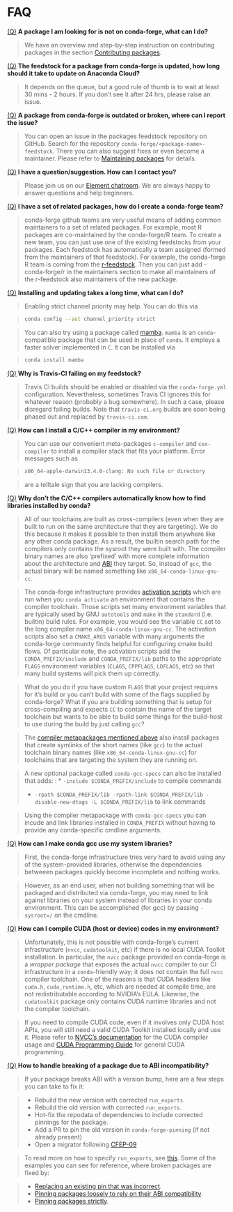 # FAQ

<a id="faq-pkg-not-available"></a>

[(Q)](#faq-pkg-not-available) **A package I am looking for is not on conda-forge, what can I do?**

> We have an overview and step-by-step instruction on contributing packages in the section [Contributing packages](../maintainer/adding_pkgs.md#dev-contribute-pkgs).

<a id="faq-pkg-update"></a>

[(Q)](#faq-pkg-update) **The feedstock for a package from conda-forge is updated, how long should it take to update on Anaconda Cloud?**

> It depends on the queue, but a good rule of thumb is to wait at least 30 mins - 2 hours.  If you don’t see it after 24 hrs, please raise an issue.

<a id="faq-report-issue"></a>

[(Q)](#faq-report-issue) **A package from conda-forge is outdated or broken, where can I report the issue?**

> You can open an issue in the packages feedstock repository on GitHub. Search for the repository `conda-forge/<package-name>-feedstock`. There you can also suggest fixes or even become a maintainer. Please refer to [Maintaining packages](../maintainer/updating_pkgs.md#maintaining-pkgs) for details.

<a id="faq-contact"></a>

[(Q)](#faq-contact) **I have a question/suggestion. How can I contact you?**

> Please join us on our [Element chatroom](https://app.element.io/#/room/#conda-forge:matrix.org). We are always happy to answer questions and help beginners.

<a id="faq-teams"></a>

[(Q)](#faq-teams) **I have a set of related packages, how do I create a conda-forge team?**

> conda-forge github teams are very useful means of adding common maintainers to a set of related packages. For example, most R packages are co-maintained by the conda-forge/R team.
> To create a new team, you can just use one of the existing feedstocks from your packages. Each feedstock has automatically a team assigned (formed from the maintainers of that feedstock).
> For example, the conda-forge R team is coming from the [r-feedstock](https://github.com/conda-forge/r-feedstock). Then you can just add - conda-forge/r in the maintainers section to
> make all maintainers of the r-feedstock also maintainers of the new package.

<a id="faq-solver-speed"></a>

[(Q)](#faq-solver-speed) **Installing and updating takes a long time, what can I do?**

> Enabling strict channel priority may help. You can do this via

> ```bash
> conda config --set channel_priority strict
> ```

> You can also try using a package called [mamba](https://github.com/mamba-org/mamba).
> `mamba` is an `conda`-compatible package that can be used in place of `conda`. It
> employs a faster solver implemented in `C`. It can be installed via

> ```bash
> conda install mamba
> ```

<a id="faq-travis-ci"></a>

[(Q)](#faq-travis-ci) **Why is Travis-CI failing on my feedstock?**

> Travis CI builds should be enabled or disabled via the `conda-forge.yml` configuration.
> Nevertheless, sometimes Travis CI ignores this for whatever reason (probably a bug somewhere).
> In such a case, please disregard failing builds.
> Note that `travis-ci.org` builds are soon being phased out and replaced by `travis-ci.com`.

<a id="faq-compiler-metapkg"></a>

[(Q)](#faq-compiler-metapkg) **How can I install a C/C++ compiler in my environment?**

> You can use our convenient meta-packages `c-compiler` and `cxx-compiler` to install a compiler stack that fits your platform. Error messages such as

> ```default
> x86_64-apple-darwin13.4.0-clang: No such file or directory
> ```

> are a telltale sign that you are lacking compilers.

<a id="faq-compiler-required-options"></a>

[(Q)](#faq-compiler-required-options) **Why don’t the C/C++ compilers automatically know how to find libraries installed by conda?**

> All of our toolchains are built as cross-compilers (even when they are built to run on the same
> architecture that they are targeting).  We do this because it makes it possible to then install
> them anywhere like any other conda package.  As a result, the builtin search path for the
> compilers only contains the sysroot they were built with. The compiler binary names are also
> ‘prefixed’ with more complete information about the architecture and [ABI](../misc/index.md#term-ABI) they target.  So, instead
> of `gcc`, the actual binary will be named something like `x86_64-conda-linux-gnu-cc`.

> The conda-forge infrastructure provides [activation scripts](../maintainer/adding_pkgs.md#activate-scripts) which are run when
> you `conda activate` an environment that contains the compiler toolchain.  Those scripts set
> many environment variables that are typically used by GNU `autotools` and `make` in the
> `standard` (i.e. builtin) build rules.  For example, you would see the variable `CC` set to
> the long compiler name `x86_64-conda-linux-gnu-cc`.  The activation scripts also set a
> `CMAKE_ARGS` variable with many arguments the conda-forge community finds helpful for
> configuring cmake build flows.  Of particular note, the activation scripts add the
> `CONDA_PREFIX/include` and `CONDA_PREFIX/lib` paths to the appropriate `FLAGS` environment
> variables (`CLAGS`, `CPPFLAGS`, `LDFLAGS`, etc) so that many build systems will pick them up correctly.

> What do you do if you have custom `FLAGS` that your project requires for it’s build or you can’t
> build with some of the flags supplied by conda-forge?  What if you are building something that
> is setup for cross-compiling and expects `CC` to contain the name of the target toolchain but
> wants to be able to build some things for the build-host to use during the build by just calling
> `gcc`?

> The [compiler metapackages mentioned above](#faq-compiler-metapkg) also install packages that
> create symlinks of the short names (like `gcc`) to the actual toolchain binary names (like
> `x86_64-conda-linux-gnu-cc`) for toolchains that are targeting the system they are running on.

> A new optional package called `conda-gcc-specs` can also be installed that adds:
> : * `-include $CONDA_PREFIX/include` to compile commands
>   * `-rpath $CONDA_PREFIX/lib -rpath-link $CONDA_PREFIX/lib -disable-new-dtags -L $CONDA_PREFIX/lib` to link
>     commands

> Using the compiler metapackage with `conda-gcc-specs` you can incude and link libraries installed
> in `CONDA_PREFIX` without having to provide any conda-specific cmdline arguments.

<a id="faq-compiler-use-system-libs"></a>

[(Q)](#faq-compiler-use-system-libs) **How can I make conda gcc use my system libraries?**

> First, the conda-forge infrastructure tries very hard to avoid using any of the system-provided
> libraries, otherwise the dependencies betweeen packages quickly become incomplete and nothing works.

> However, as an end user, when not building something that will be packaged and distributed via
> conda-forge, you may need to link against libraries on your system instead of libraries in your
> conda environment.  This can be accomplished (for gcc) by passing `-sysroot=/` on the cmdline.

<a id="faq-cuda-compiler-header"></a>

[(Q)](#faq-cuda-compiler-header) **How can I compile CUDA (host or device) codes in my environment?**

> Unfortunately, this is not possible with conda-forge’s current infrastructure (`nvcc`, `cudatoolkit`, etc) if there is no local CUDA Toolkit installation. In particular, the `nvcc` package provided on conda-forge is a *wrapper package* that exposes the actual `nvcc` compiler to our CI infrastructure in a `conda`-friendly way; it does not contain the full `nvcc` compiler toolchain. One of the reasons is that CUDA headers like `cuda.h`, `cuda_runtime.h`, etc, which are needed at compile time, are not redistributable according to NVIDIA’s EULA. Likewise, the `cudatoolkit` package only contains CUDA runtime libraries and not the compiler toolchain.

> If you need to compile CUDA code, even if it involves only CUDA host APIs, you will still need a valid CUDA Toolkit installed locally and use it. Please refer to [NVCC’s documentation](https://docs.nvidia.com/cuda/cuda-compiler-driver-nvcc/index.html) for the CUDA compiler usage and [CUDA Programming Guide](https://docs.nvidia.com/cuda/cuda-c-programming-guide/index.html) for general CUDA programming.

<a id="faq-abi-incompatibility"></a>

[(Q)](#faq-abi-incompatibility) **How to handle breaking of a package due to ABI incompatibility?**

> If your package breaks ABI with a version bump, here are a few steps you can take to fix it:

> - Rebuild the new version with corrected `run_exports`.
> - Rebuild the old version with corrected `run_exports`.
> - Hot-fix the repodata of dependencies to include corrected pinnings for the package.
> - Add a PR to pin the old version in `conda-forge-pinning` (if not already present)
> - Open a migrator following [CFEP-09](https://github.com/conda-forge/cfep/blob/main/cfep-09.md)

> To read more on how to specify `run_exports`, see [this](https://conda-forge.org/docs/maintainer/pinning_deps.html?highlight=run_exports#specifying-run-exports).
> Some of the examples you can see for reference, where broken packages are fixed by:

> - [Replacing an existing pin that was incorrect](https://github.com/conda-forge/conda-forge-repodata-patches-feedstock/pull/217).
> - [Pinning packages loosely to rely on their ABI compatibility](https://github.com/conda-forge/conda-forge-repodata-patches-feedstock/pull/132).
> - [Pinning packages strictly](https://github.com/conda-forge/conda-forge-repodata-patches-feedstock/pull/154).
